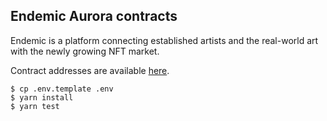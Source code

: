 ## Endemic Aurora contracts
Endemic is a platform connecting established artists and the real-world art with the newly growing NFT market.

Contract addresses are available [here](https://github.com/Endemic-NFT/endemic-contract-addresses).
```
$ cp .env.template .env
$ yarn install
$ yarn test
```
